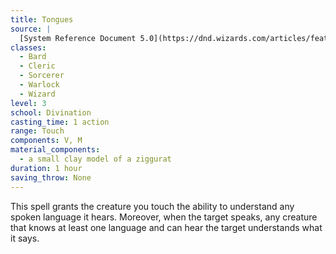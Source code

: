 ```yaml
---
title: Tongues
source: |
  [System Reference Document 5.0](https://dnd.wizards.com/articles/features/systems-reference-document-srd)
classes:
  - Bard
  - Cleric
  - Sorcerer
  - Warlock
  - Wizard
level: 3
school: Divination
casting_time: 1 action
range: Touch
components: V, M
material_components:
  - a small clay model of a ziggurat
duration: 1 hour
saving_throw: None
---
```


This spell grants the creature you touch the ability to understand any spoken language it hears. Moreover, when the target speaks, any creature that knows at least one language and can hear the target understands what it says.
